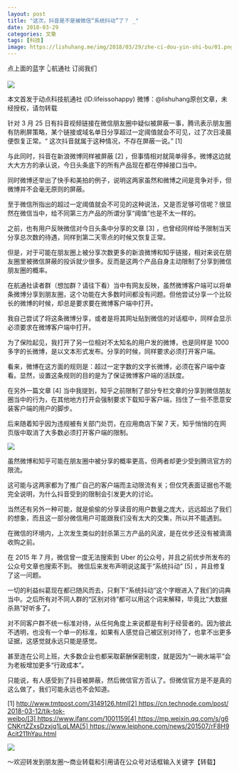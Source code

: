 ```yaml
---
layout: post
title: "这次，抖音是不是被微信“系统抖动”了？ _"
date: 2018-03-29
categories: 文章
tags: [科技]
image: https://lishuhang.me/img/2018/03/29/zhe-ci-dou-yin-shi-bu/01.png
---
```


点上面的蓝字 👆航通社 订阅我们

![](http://mmsns.qpic.cn/mmsns/AdRKyBVLoHKMVDlzGY40aicr1tWPdERrq8f3sicmbo0hicp0t8mZib7y6Q/0)

本文首发于动点科技航通社 (ID:lifeissohappy) 微博：@lishuhang原创文章，未经授权，请勿转载

针对 3 月 25 日有抖音视频链接在微信朋友圈中疑似被屏蔽一事，腾讯表示朋友圈有防刷屏策略，某个链接或域名单日分享超过一定阈值就会不可见，过了次日凌晨便恢复正常。“ 这次抖音就属于这种情况，不存在屏蔽一说。” [1]

与此同时，抖音在新浪微博同样被屏蔽 [2] ，但事情相对就简单得多。微博这边就大大方方的承认说，今日头条底下的所有产品现在都在停掉接口当中。

同时微博还举出了快手和美拍的例子，说明这两家虽然和微博之间是竞争对手，但微博并不会毫无原则的屏蔽。

至于微信所指出的超过一定阈值就会不可见的这种说法，又是否足够可信呢？很显然在微信当中，给不同第三方产品的所谓分享“阈值”也是不太一样的。

之前，也有用户反映微信对今日头条中分享的文章 [3] ，也曾经同样给予限制当天分享总次数的待遇，同样到第二天零点的时候又恢复正常。

但是，对于可能在朋友圈上被分享次数更多的新浪微博和知乎链接，相对来说在朋友圈里被微信屏蔽的投诉就少很多。反而是这两个产品自身主动限制了分享到微信朋友圈的概率。

在航通社读者群（想加群？请往下看）当中有网友反映，虽然微博客户端可以将单条微博分享到朋友圈，这个功能在大多数时间都没有问题。但他尝试分享一个比较长的微博的时候，却总是要求要在微博客户端中打开。

我自己尝试了将这条微博分享，或者是将其网址贴到微信的对话框中，同样会显示必须要求在微博客户端中打开。

为了保险起见，我打开了另一位相对不太知名的用户发的微博，也是同样是 1000 多字的长微博，是以文本形式发布。分享的时候，同样要求必须打开客户端。

看来，微博在这方面的规则是：超过一定字数的文字长微博，必须在客户端中查看。显然，设置这条规则的目的是为了保证微博客户端的活跃度。

在另外一篇文章 [4] 当中我提到，知乎之前限制了部分专栏文章的分享到微信朋友圈当中的行为，在其他地方打开会强制要求下载知乎客户端，挡住了一些不愿意安装客户端的用户的脚步。

后来随着知乎因为违规被有关部门处罚，在应用商店下架 7 天，知乎悄悄的在网页版中取消了大多数必须打开客户端的限制。

![](https://lishuhang.me/img/2018/03/29/zhe-ci-dou-yin-shi-bu/01.png)

虽然微博和知乎可能在朋友圈中被分享的概率更高，但两者却更少受到腾讯官方的限流。

这可能与这两家都为了推广自己的客户端而主动限流有关；但仅凭表面证据也不能完全说明，为什么抖音受到的限制会引发更大的讨论。

当然还有另外一种可能，就是偷偷的分享读音的用户数量之庞大，远远超出了我们的想象，而且这一部分微信用户可能跟我们没有太大的交集，所以并不能遇到。

在微信的环境内，上次发生类似的封杀第三方产品的风波，是在优步还没有被滴滴收购之前。

在 2015 年 7 月，微信曾一度无法搜索到 Uber 的公众号，并且之前优步所发布的公众号文章也搜索不到。 微信后来发布声明说这属于“系统抖动” [5] ，并且修复了这一问题。

一切的利益纠葛现在都已随风而去，只剩下“系统抖动”这个字眼进入了我们的词典当中。之后所有对不同人群的“区别对待”都可以用这个词来解释，毕竟比“大数据杀熟”好听多了。

对不同客户群不统一标准对待，从任何角度上来说都是有利于经营者的。因为彼此不透明，也没有一个单一的标准，如果有人感觉自己被区别对待了，也拿不出更多证据，这感觉就永远只能是感觉。

甚至连在公司上班，大多数企业也都采取薪酬保密制度，就是因为“一碗水端平”会为老板增加更多“行政成本”。

只能说，有人感受到了抖音被屏蔽，然后微信官方否认了。但微信官方是不是真的这么做了，我们可能永远也不会知道。

[1] http://www.tmtpost.com/3149126.html[2] https://cn.technode.com/post/2018-03-12/tik-tok-weibo/[3] https://www.ifanr.com/1001159[4] https://mp.weixin.qq.com/s/g6CNKrtZZxsDzxjq1LqLMA[5] https://www.leiphone.com/news/201507/rF8H9Acit211hYau.html

![](https://lishuhang.me/img/2018/03/29/zhe-ci-dou-yin-shi-bu/02.png)

～欢迎转发到朋友圈～商业转载和引用请在公众号对话框输入关键字【转载】